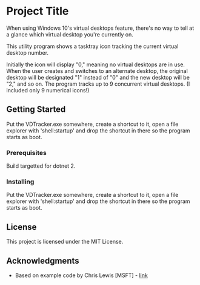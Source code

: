 # Project Title

When using Windows 10's virtual desktops feature, there's no way to tell at a glance which virtual desktop you're currently on.

This utility program shows a tasktray icon tracking the current virtual desktop number.

Initially the icon will display "0," meaning no virtual desktops are in use.  When the user creates and switches to an alternate desktop, the original desktop will be designated "1" instead of "0" and the new desktop will be "2," and so on.  The program tracks up to 9 concurrent virtual desktops.  (I included only 9 numerical icons!)

## Getting Started

Put the VDTracker.exe somewhere, create a shortcut to it, open a file explorer with 'shell:startup' and drop the shortcut in there so the program starts as boot.

### Prerequisites

Build targetted for dotnet 2.

### Installing

Put the VDTracker.exe somewhere, create a shortcut to it, open a file explorer with 'shell:startup' and drop the shortcut in there so the program starts as boot.

## License

This project is licensed under the MIT License.

## Acknowledgments

* Based on example code by Chris Lewis [MSFT] - [link](https://blogs.msdn.microsoft.com/winsdk/2015/09/10/virtual-desktop-switching-in-windows-10/)

